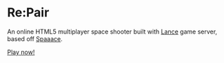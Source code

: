 # Re:Pair
An online HTML5 multiplayer space shooter built with [Lance](http://lance.gg) game server, based off [Spaaace](https://github.com/lance-gg/spaaace).

[Play now!](https://ggj20.toothmang.com)
